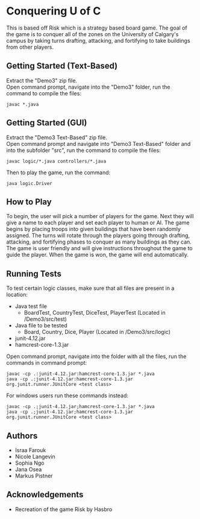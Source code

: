 # Conquering U of C
This is based off Risk which is a strategy based board game. The goal of the game is to conquer all of the zones on the University of Calgary's campus by taking turns drafting, attacking, and fortifying to take buildings from other players.

## Getting Started (Text-Based)
Extract the "Demo3" zip file.\
Open command prompt, navigate into the "Demo3" folder, run the command to compile the files:
```
javac *.java
````
## Getting Started (GUI)
Extract the "Demo3 Text-Based" zip file.\
Open command prompt and navigate into "Demo3 Text-Based" folder and into the subfolder "src", run the command to compile the files:
```
javac logic/*.java controllers/*.java
````
Then to play the game, run the command:
```
java logic.Driver
```

## How to Play
To begin, the user will pick a number of players for the game. Next they will give a name to each player and set each player to human or AI. The game begins by placing troops into given buildings that have been randomly assigned. The turns will rotate through the players going through drafting, attacking, and fortifying phases to conquer as many buildings as they can. The game is user friendly and will give instructions throughout the game to guide the player. When the game is won, the game will end automatically.

## Running Tests
To test certain logic classes, make sure that all files are present in a location:
- Java test file
  - BoardTest, CountryTest, DiceTest, PlayerTest (Located in /Demo3/src/test)
- Java file to be tested
  - Board, Country, Dice, Player (Located in /Demo3/src/logic)
- junit-4.12.jar
- hamcrest-core-1.3.jar

Open command prompt, navigate into the folder with all the files, run the commands in command prompt:
```
javac -cp .:junit-4.12.jar:hamcrest-core-1.3.jar *.java
java -cp .:junit-4.12.jar:hamcrest-core-1.3.jar org.junit.runner.JUnitCore <test class>
```
For windows users run these commands instead:
```
javac -cp .;junit-4.12.jar;hamcrest-core-1.3.jar *.java
java -cp .;junit-4.12.jar;hamcrest-core-1.3.jar org.junit.runner.JUnitCore <test class>
```

## Authors
- Israa Farouk
- Nicole Langevin
- Sophia Ngo
- Jana Osea
- Markus Pistner

## Acknowledgements
- Recreation of the game Risk by Hasbro
